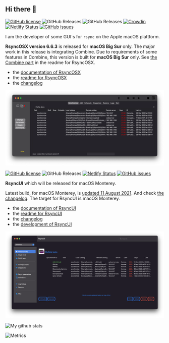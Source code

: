 ## Hi there 👋

[![GitHub license](https://img.shields.io/github/license/rsyncOSX/RsyncOSX)](https://github.com/rsyncOSX/RsyncOSX/blob/master/Licence.MD) ![GitHub Releases](https://img.shields.io/github/downloads/rsyncosx/RsyncOSX/v6.6.3/total) ![GitHub Releases](https://img.shields.io/github/downloads/rsyncosx/RsyncOSX/v6.5.8/total) [![Crowdin](https://badges.crowdin.net/rsyncosx/localized.svg)](https://crowdin.com/project/rsyncosx) [![Netlify Status](https://api.netlify.com/api/v1/badges/d375f6d7-dc9f-4913-ab43-bfd46d172eb2/deploy-status)](https://app.netlify.com/sites/rsyncosx/deploys) [![GitHub issues](https://img.shields.io/github/issues/rsyncOSX/RsyncOSX)](https://github.com/rsyncOSX/RsyncOSX/issues)

I am the developer of some GUI´s for `rsync` on the Apple macOS plattform.

**RsyncOSX version 6.6.3** is released for **macOS Big Sur** only. The major work in this release is integrating Combine. Due to requirements of some features in Combine, this version is built for **macOS Big Sur** only. See [the Combine part](https://github.com/rsyncOSX/RsyncOSX/blob/master/RsyncOSX.md#Combine) in the readme for RsyncOSX.

- the [documentation of RsyncOSX](https://rsyncosx.netlify.app/)
- the [readme for RsyncOSX](https://github.com/rsyncOSX/RsyncOSX/blob/master/RsyncOSX.md)
- the [changelog](https://rsyncosx.netlify.app/post/changelog/)


![](images/rsyncosx.png)

[![GitHub license](https://img.shields.io/github/license/rsyncOSX/RsyncUI)](https://github.com/rsyncOSX/RsyncUI/blob/main/Licence.MD) ![GitHub Releases](https://img.shields.io/github/downloads/rsyncosx/RsyncUI/v1.1.2/total) [![Netlify Status](https://api.netlify.com/api/v1/badges/1d14d49b-ff14-4142-b135-771db071b58a/deploy-status)](https://app.netlify.com/sites/rsyncui/deploys) [![GitHub issues](https://img.shields.io/github/issues/rsyncOSX/RsyncUI)](https://github.com/rsyncOSX/RsyncUI/issues)

**RsyncUI** which will be released for macOS Monterey.

Latest build, for macOS Monterey, is [updated 11 August 2021](https://github.com/rsyncOSX/RsyncUI/releases). And check [the changelog](https://rsyncui.netlify.app/post/changelog/). The target for RsyncUI is macOS Monterey.

  - the [documentation of RsyncUI](https://rsyncui.netlify.app/)
  - the [readme for RsyncUI](https://github.com/rsyncOSX/RsyncUI/blob/main/README.md)
  - the [changelog](https://rsyncosx.netlify.app/post/changelog/)
  - the [development of RsyncUI](https://rsyncui.netlify.app/post/development/)

![](images/rsyncui.png)

![My github stats](https://github-readme-stats.vercel.app/api?username=rsyncOSX&show_icons=true&hide_border=true&theme=dark)

![Metrics](https://metrics.lecoq.io/rsyncOSX?template=classic&config.timezone=Europe%2FOslo)
